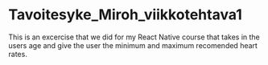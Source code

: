 # Tavoitesyke_Miroh_viikkotehtava1
This is an excercise that we did for my React Native course that takes in the users age and give the user the minimum and maximum recomended heart rates. 
